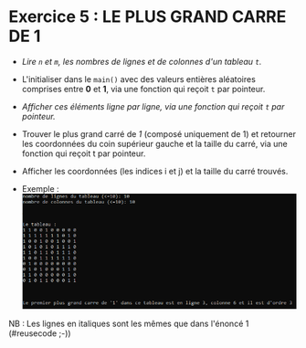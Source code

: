 # Exercice 5 : LE PLUS GRAND CARRE DE 1

+ *Lire `n` et `m`, les nombres de lignes et de colonnes d'un tableau `t`.*
+ L'initialiser dans le `main()` avec des valeurs entières aléatoires comprises entre **0** et **1**, via une fonction qui reçoit `t` par pointeur.
+ *Afficher ces éléments ligne par ligne, via une fonction qui reçoit `t` par pointeur.*
+ Trouver le plus grand carré de *1* (composé uniquement de 1) et retourner les coordonnées du coin supérieur gauche et la taille du carré, via une fonction qui reçoit t par pointeur.
+ Afficher les coordonnées (les indices i et j) et la taille du carré trouvés.

+ Exemple :
![une exécution de la solution](images/exemple-ex5.png)

NB : Les lignes en italiques sont les mêmes que dans l'énoncé 1 (#reusecode ;-))
